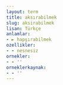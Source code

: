 ```yaml
---
layout: term
title: aksırabilmek
slug: aksirabilmek
lisan: Türkçe
anlamlar:
- ► hapşırabilmek
ozellikler:
- - nesnesiz
ornekler:
- - ''
orneklerkaynak:
- - ''
---
```

